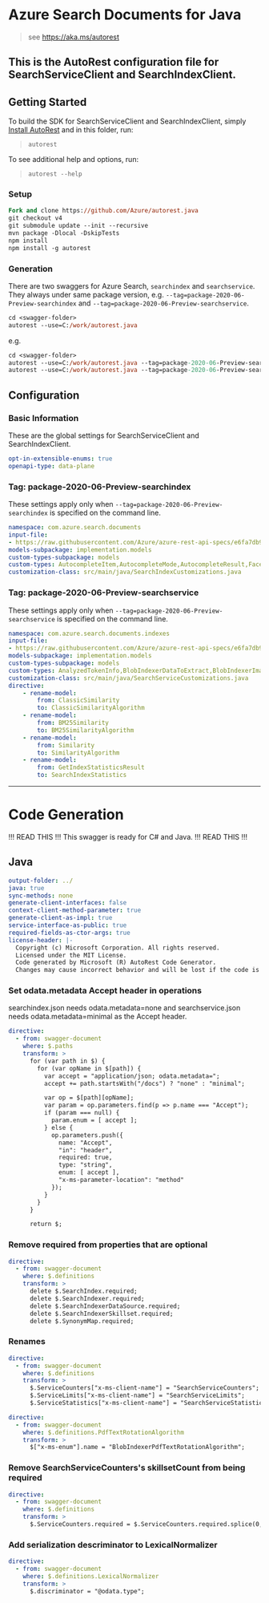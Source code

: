# Azure Search Documents for Java
    
> see https://aka.ms/autorest

This is the AutoRest configuration file for SearchServiceClient and SearchIndexClient.
---
## Getting Started 

To build the SDK for SearchServiceClient and SearchIndexClient, simply [Install AutoRest](https://aka.ms/autorest) and 
in this folder, run:

> `autorest`

To see additional help and options, run:

> `autorest --help`

### Setup
```ps
Fork and clone https://github.com/Azure/autorest.java 
git checkout v4
git submodule update --init --recursive
mvn package -Dlocal -DskipTests
npm install
npm install -g autorest
```

### Generation

There are two swaggers for Azure Search, `searchindex` and `searchservice`. They always under same package version, e.g. 
`--tag=package-2020-06-Preview-searchindex` and `--tag=package-2020-06-Preview-searchservice`.

```ps
cd <swagger-folder>
autorest --use=C:/work/autorest.java
```

e.g.
```ps
cd <swagger-folder>
autorest --use=C:/work/autorest.java --tag=package-2020-06-Preview-searchindex
autorest --use=C:/work/autorest.java --tag=package-2020-06-Preview-searchservice
```
## Configuration

### Basic Information 
These are the global settings for SearchServiceClient and SearchIndexClient.

``` yaml
opt-in-extensible-enums: true
openapi-type: data-plane
```

### Tag: package-2020-06-Preview-searchindex

These settings apply only when `--tag=package-2020-06-Preview-searchindex` is specified on the command line.

``` yaml $(tag) == 'package-2020-06-Preview-searchindex'
namespace: com.azure.search.documents
input-file:
- https://raw.githubusercontent.com/Azure/azure-rest-api-specs/e6fa7db931a3e5182e5685630971b64987719938/specification/search/data-plane/Azure.Search/preview/2020-06-30-Preview/searchindex.json
models-subpackage: implementation.models
custom-types-subpackage: models
custom-types: AutocompleteItem,AutocompleteMode,AutocompleteResult,FacetResult,IndexActionType,QueryType,ScoringStatistics,SearchMode
customization-class: src/main/java/SearchIndexCustomizations.java
```

### Tag: package-2020-06-Preview-searchservice

These settings apply only when `--tag=package-2020-06-Preview-searchservice` is specified on the command line.

``` yaml $(tag) == 'package-2020-06-Preview-searchservice'
namespace: com.azure.search.documents.indexes
input-file:
- https://raw.githubusercontent.com/Azure/azure-rest-api-specs/e6fa7db931a3e5182e5685630971b64987719938/specification/search/data-plane/Azure.Search/preview/2020-06-30-Preview/searchservice.json
models-subpackage: implementation.models
custom-types-subpackage: models
custom-types: AnalyzedTokenInfo,BlobIndexerDataToExtract,BlobIndexerImageAction,BlobIndexerPdfTextRotationAlgorithm,BlobIndexerParsingMode,BM25SimilarityAlgorithm,CharFilter,CharFilterName,CjkBigramTokenFilterScripts,ClassicSimilarityAlgorithm,CognitiveServicesAccount,CognitiveServicesAccountKey,ConditionalSkill,CorsOptions,CustomEntity,CustomEntityAlias,CustomEntityLookupSkill,CustomEntityLookupSkillLanguage,CustomNormalizer,DataChangeDetectionPolicy,DataDeletionDetectionPolicy,DefaultCognitiveServicesAccount,DistanceScoringFunction,DistanceScoringParameters,DocumentExtractionSkill,EdgeNGramTokenFilterSide,EntityCategory,EntityRecognitionSkill,EntityRecognitionSkillLanguage,FieldMapping,FieldMappingFunction,FreshnessScoringFunction,FreshnessScoringParameters,HighWaterMarkChangeDetectionPolicy,ImageAnalysisSkill,ImageAnalysisSkillLanguage,ImageDetail,IndexerExecutionEnvironment,IndexerExecutionResult,IndexerExecutionStatus,IndexerStatus,IndexingParametersConfiguration,IndexingSchedule,InputFieldMappingEntry,KeyPhraseExtractionSkill,KeyPhraseExtractionSkillLanguage,LanguageDetectionSkill,LexicalAnalyzerName,LexicalNormalizer,LexicalNormalizerName,LexicalTokenizerName,MagnitudeScoringFunction,MagnitudeScoringParameters,MappingCharFilter,MergeSkill,MicrosoftStemmingTokenizerLanguage,MicrosoftTokenizerLanguage,OcrSkill,OcrSkillLanguage,OutputFieldMappingEntry,PatternReplaceCharFilter,PhoneticEncoder,RegexFlags,ResourceCounter,ScoringFunction,ScoringFunctionAggregation,ScoringFunctionInterpolation,ScoringProfile,SearchFieldDataType,SearchIndexerDataContainer,SearchIndexerDataSourceType,SearchIndexerError,SearchIndexerLimits,SearchIndexerSkill,SearchIndexerStatus,SearchIndexerWarning,SearchIndexStatistics,SearchServiceCounters,SearchServiceLimits,SearchServiceStatistics,SentimentSkill,SentimentSkillLanguage,ShaperSkill,SimilarityAlgorithm,SnowballTokenFilterLanguage,SoftDeleteColumnDeletionDetectionPolicy,SplitSkill,SplitSkillLanguage,SqlIntegratedChangeTrackingPolicy,StemmerTokenFilterLanguage,StopwordsList,TagScoringFunction,TagScoringParameters,TextSplitMode,TextTranslationSkill,TextTranslationSkillLanguage,TextWeights,TokenCharacterKind,TokenFilterName,VisualFeature,WebApiSkill
customization-class: src/main/java/SearchServiceCustomizations.java
directive:
    - rename-model:
        from: ClassicSimilarity
        to: ClassicSimilarityAlgorithm
    - rename-model:
        from: BM25Similarity
        to: BM25SimilarityAlgorithm
    - rename-model:
        from: Similarity
        to: SimilarityAlgorithm
    - rename-model:
        from: GetIndexStatisticsResult
        to: SearchIndexStatistics
```

---
# Code Generation

!!! READ THIS !!!
This swagger is ready for C# and Java.
!!! READ THIS !!!

## Java

``` yaml
output-folder: ../
java: true
sync-methods: none
generate-client-interfaces: false
context-client-method-parameter: true
generate-client-as-impl: true
service-interface-as-public: true
required-fields-as-ctor-args: true
license-header: |-
  Copyright (c) Microsoft Corporation. All rights reserved.
  Licensed under the MIT License.
  Code generated by Microsoft (R) AutoRest Code Generator.
  Changes may cause incorrect behavior and will be lost if the code is regenerated.
```

### Set odata.metadata Accept header in operations

searchindex.json needs odata.metadata=none and searchservice.json needs odata.metadata=minimal as the Accept header.

``` yaml $(java)
directive:
  - from: swagger-document
    where: $.paths
    transform: >
      for (var path in $) {
        for (var opName in $[path]) {
          var accept = "application/json; odata.metadata=";
          accept += path.startsWith("/docs") ? "none" : "minimal";

          var op = $[path][opName];
          var param = op.parameters.find(p => p.name === "Accept");
          if (param === null) {
            param.enum = [ accept ];
          } else {
            op.parameters.push({
              name: "Accept",
              "in": "header",
              required: true,
              type: "string",
              enum: [ accept ],
              "x-ms-parameter-location": "method"
            });
          }
        }
      }

      return $;
```

### Remove required from properties that are optional

``` yaml $(java)
directive:
  - from: swagger-document
    where: $.definitions
    transform: >
      delete $.SearchIndex.required;
      delete $.SearchIndexer.required;
      delete $.SearchIndexerDataSource.required;
      delete $.SearchIndexerSkillset.required;
      delete $.SynonymMap.required;
```

### Renames
``` yaml $(java)
directive:
  - from: swagger-document
    where: $.definitions
    transform: >
      $.ServiceCounters["x-ms-client-name"] = "SearchServiceCounters";
      $.ServiceLimits["x-ms-client-name"] = "SearchServiceLimits";
      $.ServiceStatistics["x-ms-client-name"] = "SearchServiceStatistics";
```

``` yaml $(java)
directive:
  - from: swagger-document
    where: $.definitions.PdfTextRotationAlgorithm
    transform: >
      $["x-ms-enum"].name = "BlobIndexerPdfTextRotationAlgorithm";
```


### Remove SearchServiceCounters's skillsetCount from being required
``` yaml $(java)
directive:
  - from: swagger-document
    where: $.definitions
    transform: >
      $.ServiceCounters.required = $.ServiceCounters.required.splice(0,6);
```

### Add serialization descriminator to LexicalNormalizer
``` yaml $(java)
directive:
  - from: swagger-document
    where: $.definitions.LexicalNormalizer
    transform: >
      $.discriminator = "@odata.type";
```
